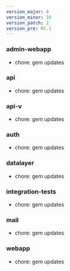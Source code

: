 ```yaml
---
version_major: 4
version_minor: 10
version_patch: 2
version_pre: RC.1
---
```


### admin-webapp

- chore: gem updates

### api

- chore: gem updates

### api-v

- chore: gem updates

### auth

- chore: gem updates

### datalayer

- chore: gem updates

### integration-tests

- chore: gem updates

### mail

- chore: gem updates

### webapp

- chore: gem updates
